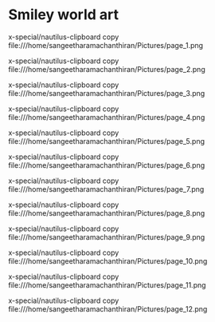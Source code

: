 # Smiley world art
x-special/nautilus-clipboard
copy
file:///home/sangeetharamachanthiran/Pictures/page_1.png

x-special/nautilus-clipboard
copy
file:///home/sangeetharamachanthiran/Pictures/page_2.png

x-special/nautilus-clipboard
copy
file:///home/sangeetharamachanthiran/Pictures/page_3.png

x-special/nautilus-clipboard
copy
file:///home/sangeetharamachanthiran/Pictures/page_4.png

x-special/nautilus-clipboard
copy
file:///home/sangeetharamachanthiran/Pictures/page_5.png

x-special/nautilus-clipboard
copy
file:///home/sangeetharamachanthiran/Pictures/page_6.png

x-special/nautilus-clipboard
copy
file:///home/sangeetharamachanthiran/Pictures/page_7.png

x-special/nautilus-clipboard
copy
file:///home/sangeetharamachanthiran/Pictures/page_8.png

x-special/nautilus-clipboard
copy
file:///home/sangeetharamachanthiran/Pictures/page_9.png

x-special/nautilus-clipboard
copy
file:///home/sangeetharamachanthiran/Pictures/page_10.png

x-special/nautilus-clipboard
copy
file:///home/sangeetharamachanthiran/Pictures/page_11.png

x-special/nautilus-clipboard
copy
file:///home/sangeetharamachanthiran/Pictures/page_12.png
